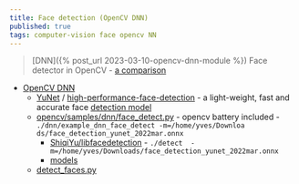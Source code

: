 ```yaml
---
title: Face detection (OpenCV DNN)
published: true
tags: computer-vision face opencv NN
---
```

> [DNN]({% post_url 2023-03-10-opencv-dnn-module %}) Face detector in OpenCV - [a comparison](https://learnopencv.com/face-detection-opencv-dlib-and-deep-learning-c-python/) 

- [OpenCV DNN](https://pyimagesearch.com/2018/02/26/face-detection-with-opencv-and-deep-learning/)
	- [YuNet](https://github.com/opencv/opencv_zoo/tree/master/models/face_detection_yunet)  / [high-performance-face-detection](https://medium.com/@silkworm/yunet-ultra-high-performance-face-detection-in-opencv-a-good-solution-for-real-time-poc-b01063e251d5) - a light-weight, fast and accurate face [detection model](https://github.com/opencv/opencv_zoo/tree/master/models/face_detection_yunet)
    - [opencv/samples/dnn/face_detect.py](https://github.com/opencv/opencv/blob/4.x/samples/dnn/face_detect.py) - opencv battery included - `./dnn/example_dnn_face_detect -m=/home/yves/Downloa
ds/face_detection_yunet_2022mar.onnx`
		- [ ShiqiYu/libfacedetection](https://github.com/ShiqiYu/libfacedetection) - `./detect  -m=/home/yves/Downloads/face_detection_yunet_2022mar.onnx`
		- [models](https://github.com/opencv/opencv/blob/4.x/samples/dnn/models.yml)
	- [detect_faces.py](https://github.com/sr6033/face-detection-with-OpenCV-and-DNN/blob/master/detect_faces.py)
